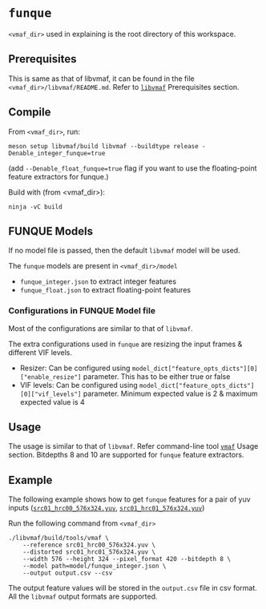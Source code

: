 # `funque`

`<vmaf_dir>` used in explaining is the root directory of this workspace. 

## Prerequisites

This is same as that of libvmaf, it can be found in the file `<vmaf_dir>/libvmaf/README.md`. Refer to [`libvmaf`](../../../../README.md) Prerequisites section.

## Compile

From `<vmaf_dir>`, run:

```
meson setup libvmaf/build libvmaf --buildtype release -Denable_integer_funque=true
```

(add `--Denable_float_funque=true` flag if you want to use the floating-point feature extractors for funque.)

Build with (from <vmaf_dir>):

```
ninja -vC build
```

## FUNQUE Models

If no model file is passed, then the default `libvmaf` model will be used. 

The `funque` models are present in `<vmaf_dir>/model`
- `funque_integer.json` to extract integer features
- `funque_float.json` to extract floating-point features

### Configurations in FUNQUE Model file

Most of the configurations are similar to that of `libvmaf`. 

The extra configurations used in `funque` are resizing the input frames & different VIF levels.
- Resizer: Can be configured using `model_dict["feature_opts_dicts"][0]["enable_resize"]` parameter. This has to be either true or false
- VIF levels: Can be configured using `model_dict["feature_opts_dicts"][0]["vif_levels"]` parameter. Minimum expected value is 2 & maximum expected value is 4

## Usage

The usage is similar to that of `libvmaf`. Refer command-line tool [`vmaf`](../../../../tools/README.md) Usage section.
Bitdepths 8 and 10 are supported for `funque` feature extractors.

## Example

The following example shows how to get `funque` features for a pair of yuv inputs ([`src01_hrc00_576x324.yuv`](https://github.com/Netflix/vmaf_resource/blob/master/python/test/resource/yuv/src01_hrc00_576x324.yuv), [`src01_hrc01_576x324.yuv`](https://github.com/Netflix/vmaf_resource/blob/master/python/test/resource/yuv/src01_hrc01_576x324.yuv))

Run the following command from `<vmaf_dir>`
```shell script
./libvmaf/build/tools/vmaf \
    --reference src01_hrc00_576x324.yuv \
    --distorted src01_hrc01_576x324.yuv \
    --width 576 --height 324 --pixel_format 420 --bitdepth 8 \
    --model path=model/funque_integer.json \
    --output output.csv --csv
```

The output feature values will be stored in the `output.csv` file in csv format. All the `libvmaf` output formats are supported.